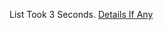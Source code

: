 List Took 3 Seconds.
[Details If Any](https://github.com/deathbybandaid/piholeparser/blob/master/RecentRunLogs/parsingscripts/AdguardGermanFilter.md)

